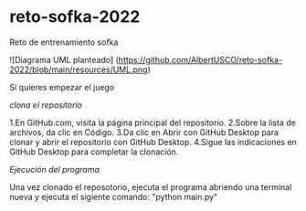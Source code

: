 # reto-sofka-2022
Reto de entrenamiento sofka


![Diagrama UML planteado]
(https://github.com/AlbertUSCO/reto-sofka-2022/blob/main/resources/UML.png)

Si quieres empezar el juego 

*clona el repositorio*

1.En GitHub.com, visita la página principal del repositorio.
2.Sobre la lista de archivos, da clic en Código.
3.Da clic en Abrir con GitHub Desktop para clonar y abrir el repositorio con GitHub Desktop.
4.Sigue las indicaciones en GitHub Desktop para completar la clonación.

*Ejecución del programa*

Una vez clonado el reposotorio, ejecuta el programa abriendo una terminal nueva y ejecuta el sigiente comando: "python main.py"